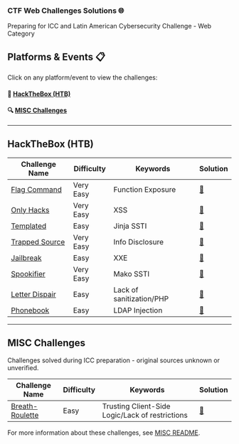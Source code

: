 ### CTF Web Challenges Solutions 🌐

Preparing for ICC and Latin American Cybersecurity Challenge - Web Category

## Platforms & Events 📋

Click on any platform/event to view the challenges:

#### 🎯 [HackTheBox (HTB)](#hackthebox-htb)
#### 🔍 [MISC Challenges](#misc-challenges)

---

## HackTheBox (HTB)

| Challenge Name                                       | Difficulty | Keywords                 | Solution                                |
| ---------------------------------------------------- | ---------- | ------------------------ | --------------------------------------- |
| [Flag Command](./HTB/Flag%20Command/solution.md)     | Very Easy  | Function Exposure        | [📝](./HTB/Flag%20Command/solution.md)   |
| [Only Hacks](./HTB/Only%20Hacks/solution.md)         | Very Easy  | XSS                      | [📝](./HTB/Only%20Hacks/solution.md)     |
| [Templated](./HTB/Templated/solution.md)             | Easy       | Jinja SSTI               | [📝](./HTB/Templated/solution.md)        |
| [Trapped Source](./HTB/Trapped%20Source/solution.md) | Very Easy  | Info Disclosure          | [📝](./HTB/Trapped%20Source/solution.md) |
| [Jailbreak](./HTB/Jailbreak/solution.md)             | Easy       | XXE                      | [📝](./HTB/Jailbreak/solution.md)        |
| [Spookifier](./HTB/Spookifier/solution.md)           | Very Easy  | Mako SSTI                | [📝](./HTB/Spookifier/solution.md)       |
| [Letter Dispair](./HTB/Letter%20Dispair/solution.md) | Easy       | Lack of sanitization/PHP | [📝](./HTB/Letter%20Dispair/solution.md) |
| [Phonebook](./HTB/Phonebook/solution.md)           | Easy       | LDAP Injection                      | [📝](./HTB/Phonebook/solution.md)       |

---

## MISC Challenges

Challenges solved during ICC preparation - original sources unknown or unverified.

| Challenge Name                                        | Difficulty | Keywords                                        | Solution                                |
| ----------------------------------------------------- | ---------- | ----------------------------------------------- | --------------------------------------- |
| [Breath-Roulette](./MISC/Breath-Roulette/solution.md) | Easy       | Trusting Client-Side Logic/Lack of restrictions | [📝](./MISC/Breath-Roulette/solution.md) |

For more information about these challenges, see [MISC README](./MISC/README.md).

